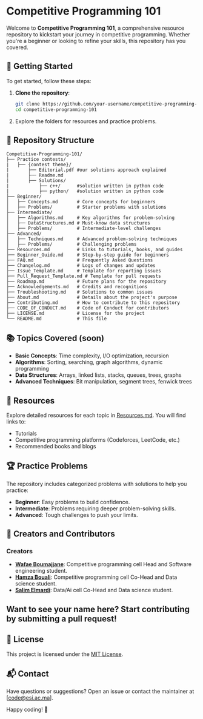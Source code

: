 # Competitive Programming 101

Welcome to **Competitive Programming 101**, a comprehensive resource repository to kickstart your journey in competitive programming. Whether you're a beginner or looking to refine your skills, this repository has you covered.

## 🚀 Getting Started

To get started, follow these steps:

1. **Clone the repository**:
   ```bash
   git clone https://github.com/your-username/competitive-programming-101.git
   cd competitive-programming-101
   ```

2. Explore the folders for resources and practice problems.

## 📂 Repository Structure

```
Competitive-Programming-101/
├── Practice contests/
|   ├── {contest theme}/
|       ├── Editorial.pdf #our solutions approach explained
|       ├── Readme.md
|       ├── Solutions/
|           ├── c++/      #solution written in python code
|           ├── python/   #solution written in python code 
├── Beginner/
│   ├── Concepts.md       # Core concepts for beginners
│   ├── Problems/         # Starter problems with solutions
├── Intermediate/
│   ├── Algorithms.md     # Key algorithms for problem-solving
│   ├── DataStructures.md # Must-know data structures
│   ├── Problems/         # Intermediate-level challenges
├── Advanced/
│   ├── Techniques.md     # Advanced problem-solving techniques
│   ├── Problems/         # Challenging problems
├── Resources.md          # Links to tutorials, books, and guides
├── Beginner_Guide.md     # Step-by-step guide for beginners
├── FAQ.md                # Frequently Asked Questions
├── Changelog.md          # Logs of changes and updates
├── Issue_Template.md     # Template for reporting issues
├── Pull_Request_Template.md # Template for pull requests
├── Roadmap.md            # Future plans for the repository
├── Acknowledgements.md   # Credits and recognitions
├── Troubleshooting.md    # Solutions to common issues
├── About.md              # Details about the project's purpose
├── Contributing.md       # How to contribute to this repository
├── CODE_OF_CONDUCT.md    # Code of Conduct for contributors
├── LICENSE.md            # License for the project
└── README.md             # This file
```

## 📚 Topics Covered (soon)

- **Basic Concepts**: Time complexity, I/O optimization, recursion
- **Algorithms**: Sorting, searching, graph algorithms, dynamic programming
- **Data Structures**: Arrays, linked lists, stacks, queues, trees, graphs
- **Advanced Techniques**: Bit manipulation, segment trees, fenwick trees

## 🌟 Resources

Explore detailed resources for each topic in [Resources.md](Resources.md). You will find links to:
- Tutorials
- Competitive programming platforms (Codeforces, LeetCode, etc.)
- Recommended books and blogs

## 🏆 Practice Problems

The repository includes categorized problems with solutions to help you practice:

- **Beginner**: Easy problems to build confidence.
- **Intermediate**: Problems requiring deeper problem-solving skills.
- **Advanced**: Tough challenges to push your limits.

## 🏅 Creators and Contributors

### Creators
- **[Wafae Boumajjane](https://github.com/Jane-972)**: Competitive programming cell Head and Software engineering student.
- **[Hamza Bouali](https://github.com/Hamza-Bouali)**: Competitive programming cell Co-Head and Data science student.
- **[Salim Elmardi](https://github.com/SalimELMARDI)**: Data/Ai cell Co-Head and Data science student.

Want to see your name here? Start contributing by submitting a pull request!
---
## 📄 License

This project is licensed under the [MIT License](LICENSE).

## 📬 Contact

Have questions or suggestions? Open an issue or contact the maintainer at [code@esi.ac.ma].

Happy coding! 🚀
